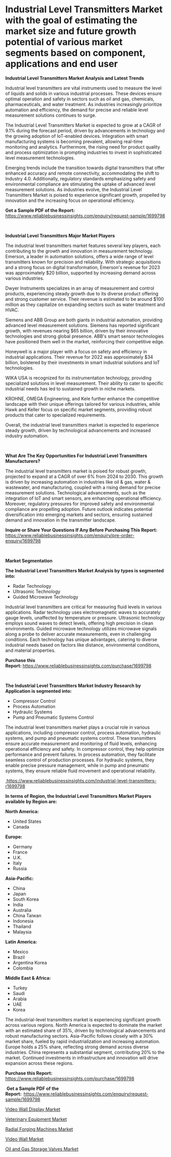 <p><h1>Industrial Level Transmitters Market with the goal of estimating the market size and future growth potential of various market segments based on component, applications and end user</h1></p><p><strong>Industrial Level Transmitters Market Analysis and Latest Trends</strong></p>
<p><p>Industrial level transmitters are vital instruments used to measure the level of liquids and solids in various industrial processes. These devices ensure optimal operation and safety in sectors such as oil and gas, chemicals, pharmaceuticals, and water treatment. As industries increasingly prioritize automation and efficiency, the demand for precise and reliable level measurement solutions continues to surge.</p><p>The Industrial Level Transmitters Market is expected to grow at a CAGR of 9.1% during the forecast period, driven by advancements in technology and the growing adoption of IoT-enabled devices. Integration with smart manufacturing systems is becoming prevalent, allowing real-time monitoring and analytics. Furthermore, the rising need for product quality and process optimization is prompting industries to invest in sophisticated level measurement technologies.</p><p>Emerging trends include the transition towards digital transmitters that offer enhanced accuracy and remote connectivity, accommodating the shift to Industry 4.0. Additionally, regulatory standards emphasizing safety and environmental compliance are stimulating the uptake of advanced level measurement solutions. As industries evolve, the Industrial Level Transmitters Market is poised to experience significant growth, propelled by innovation and the increasing focus on operational efficiency.</p></p>
<p><strong>Get a Sample PDF of the Report:&nbsp;</strong> <a href="https://www.reliablebusinessinsights.com/enquiry/request-sample/1699798?utm_campaign=1539&utm_medium=2&utm_source=Github&utm_content=ia&utm_term=20102024&utm_id=industrial-level-transmitters">https://www.reliablebusinessinsights.com/enquiry/request-sample/1699798</a></p>
<p>&nbsp;</p>
<p><strong>Industrial Level Transmitters Major Market Players</strong></p>
<p><p>The industrial level transmitters market features several key players, each contributing to the growth and innovation in measurement technology. Emerson, a leader in automation solutions, offers a wide range of level transmitters known for precision and reliability. With strategic acquisitions and a strong focus on digital transformation, Emerson's revenue for 2023 was approximately $20 billion, supported by increasing demand across various industries.</p><p>Dwyer Instruments specializes in an array of measurement and control products, experiencing steady growth due to its diverse product offering and strong customer service. Their revenue is estimated to be around $100 million as they capitalize on expanding sectors such as water treatment and HVAC.</p><p>Siemens and ABB Group are both giants in industrial automation, providing advanced level measurement solutions. Siemens has reported significant growth, with revenues nearing $65 billion, driven by their innovative technologies and strong global presence. ABB's smart sensor technologies have positioned them well in the market, reinforcing their competitive edge.</p><p>Honeywell is a major player with a focus on safety and efficiency in industrial applications. Their revenue for 2022 was approximately $34 billion, bolstered by their investments in smart industrial solutions and IoT technologies. </p><p>WIKA USA is recognized for its instrumentation technology, providing specialized solutions in level measurement. Their ability to cater to specific industrial needs has led to sustained growth in niche markets.</p><p>KROHNE, OMEGA Engineering, and Kele further enhance the competitive landscape with their unique offerings tailored for various industries, while Hawk and Keller focus on specific market segments, providing robust products that cater to specialized requirements. </p><p>Overall, the industrial level transmitters market is expected to experience steady growth, driven by technological advancements and increased industry automation.</p></p>
<p>&nbsp;</p>
<p><strong>What Are The Key Opportunities For Industrial Level Transmitters Manufacturers?</strong></p>
<p><p>The industrial level transmitters market is poised for robust growth, projected to expand at a CAGR of over 6% from 2024 to 2030. This growth is driven by increasing automation in industries like oil & gas, water & wastewater, and manufacturing, coupled with a rising demand for precise measurement solutions. Technological advancements, such as the integration of IoT and smart sensors, are enhancing operational efficiency. Moreover, regulatory pressures for improved safety and environmental compliance are propelling adoption. Future outlook indicates potential diversification into emerging markets and sectors, ensuring sustained demand and innovation in the transmitter landscape.</p></p>
<p><strong>Inquire or Share Your Questions If Any Before Purchasing This Report:</strong> <a href="https://www.reliablebusinessinsights.com/enquiry/pre-order-enquiry/1699798?utm_campaign=1539&utm_medium=2&utm_source=Github&utm_content=ia&utm_term=20102024&utm_id=industrial-level-transmitters">https://www.reliablebusinessinsights.com/enquiry/pre-order-enquiry/1699798</a></p>
<p>&nbsp;</p>
<p><strong>Market Segmentation</strong></p>
<p><strong>The Industrial Level Transmitters Market Analysis by types is segmented into:</strong></p>
<p><ul><li>Radar Technology</li><li>Ultrasonic Technology</li><li>Guided Microwave Technology</li></ul></p>
<p><p>Industrial level transmitters are critical for measuring fluid levels in various applications. Radar technology uses electromagnetic waves to accurately gauge levels, unaffected by temperature or pressure. Ultrasonic technology employs sound waves to detect levels, offering high precision in clean environments. Guided microwave technology utilizes microwave signals along a probe to deliver accurate measurements, even in challenging conditions. Each technology has unique advantages, catering to diverse industrial needs based on factors like distance, environmental conditions, and material properties.</p></p>
<p><strong>Purchase this Report:&nbsp;</strong><a href="https://www.reliablebusinessinsights.com/purchase/1699798?utm_campaign=1539&utm_medium=2&utm_source=Github&utm_content=ia&utm_term=20102024&utm_id=industrial-level-transmitters">https://www.reliablebusinessinsights.com/purchase/1699798</a></p>
<p>&nbsp;</p>
<p><strong>The Industrial Level Transmitters Market Industry Research by Application is segmented into:</strong></p>
<p><ul><li>Compressor Control</li><li>Process Automation</li><li>Hydraulic Systems</li><li>Pump and Pneumatic Systems Control</li></ul></p>
<p><p>The industrial level transmitters market plays a crucial role in various applications, including compressor control, process automation, hydraulic systems, and pump and pneumatic systems control. These transmitters ensure accurate measurement and monitoring of fluid levels, enhancing operational efficiency and safety. In compressor control, they help optimize performance and prevent failures. In process automation, they facilitate seamless control of production processes. For hydraulic systems, they enable precise pressure management, while in pump and pneumatic systems, they ensure reliable fluid movement and operational reliability.</p></p>
<p><a href="https://www.reliablebusinessinsights.com/industrial-level-transmitters-r1699798?utm_campaign=1539&utm_medium=2&utm_source=Github&utm_content=ia&utm_term=20102024&utm_id=industrial-level-transmitters">&nbsp;https://www.reliablebusinessinsights.com/industrial-level-transmitters-r1699798</a></p>
<p><strong>In terms of Region, the Industrial Level Transmitters Market Players available by Region are:</strong></p>
<p>
    <p> <strong> North America: </strong>
        <ul>
            <li>United States</li>
            <li>Canada</li>
        </ul>
        </p> 
    <p> <strong> Europe: </strong>
        <ul>
            <li>Germany</li>
            <li>France</li>
            <li>U.K.</li>
            <li>Italy</li>
            <li>Russia</li>
        </ul>
        </p> 
    <p> <strong> Asia-Pacific: </strong>
        <ul>
            <li>China</li>
            <li>Japan</li>
            <li>South Korea</li>
            <li>India</li>
            <li>Australia</li>
            <li>China Taiwan</li>
            <li>Indonesia</li>
            <li>Thailand</li>
            <li>Malaysia</li>
        </ul>
        </p> 
    <p> <strong> Latin America: </strong>
        <ul>
            <li>Mexico</li>
            <li>Brazil</li>
            <li>Argentina Korea</li>
            <li>Colombia</li>
        </ul>
        </p> 
    <p> <strong> Middle East & Africa: </strong>
        <ul>
            <li>Turkey</li>
            <li>Saudi</li>
            <li>Arabia</li>
            <li>UAE</li>
            <li>Korea</li>
        </ul>
    </p>
    </p>
<p><p>The industrial-level transmitters market is experiencing significant growth across various regions. North America is expected to dominate the market with an estimated share of 35%, driven by technological advancements and robust manufacturing sectors. Asia-Pacific follows closely with a 30% market share, fueled by rapid industrialization and increasing automation. Europe holds a 25% share, reflecting strong demand across diverse industries. China represents a substantial segment, contributing 20% to the market. Continued investments in infrastructure and innovation will drive expansion across these regions.</p></p>
<p><strong>Purchase this Report: </strong><a href="https://www.reliablebusinessinsights.com/purchase/1699798?utm_campaign=1539&utm_medium=2&utm_source=Github&utm_content=ia&utm_term=20102024&utm_id=industrial-level-transmitters">https://www.reliablebusinessinsights.com/purchase/1699798</a></p>
<p>&nbsp;<strong>Get a Sample PDF of the Report:&nbsp;&nbsp;</strong><a href="https://www.reliablebusinessinsights.com/enquiry/request-sample/1699798?utm_campaign=1539&utm_medium=2&utm_source=Github&utm_content=ia&utm_term=20102024&utm_id=industrial-level-transmitters">https://www.reliablebusinessinsights.com/enquiry/request-sample/1699798</a></p>
<p><strong></strong></p>
<p><p><a href="https://www.linkedin.com/pulse/video-wall-display-market-segmentation-geographical-regions-8tehe?utm_campaign=1539&utm_medium=2&utm_source=Github&utm_content=ia&utm_term=20102024&utm_id=industrial-level-transmitters">Video Wall Display Market</a></p><p><a href="https://www.linkedin.com/pulse/regulatory-landscape-its-influence-global-veterinary-equipment-comoe?utm_campaign=1539&utm_medium=2&utm_source=Github&utm_content=ia&utm_term=20102024&utm_id=industrial-level-transmitters">Veterinary Equipment Market</a></p><p><a href="https://www.linkedin.com/pulse/radial-forging-machines-sector-surge-47-growth-roadmap-2031-zakupka-jrfie?utm_campaign=1539&utm_medium=2&utm_source=Github&utm_content=ia&utm_term=20102024&utm_id=industrial-level-transmitters">Radial Forging Machines Market</a></p><p><a href="https://www.linkedin.com/pulse/global-video-wall-market-focus-application-end-use-industry-wplae?utm_campaign=1539&utm_medium=2&utm_source=Github&utm_content=ia&utm_term=20102024&utm_id=industrial-level-transmitters">Video Wall Market</a></p><p><a href="https://github.com/DianaWilson796/Market-Research-Report-List-1/blob/main/oil-and-gas-storage-valves-market.md?utm_campaign=1539&utm_medium=2&utm_source=Github&utm_content=ia&utm_term=20102024&utm_id=industrial-level-transmitters">Oil and Gas Storage Valves Market</a></p></p>